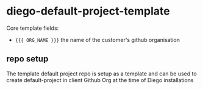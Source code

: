 # diego-default-project-template

Core template fields:
 * `{{{ ORG_NAME }}}` the name of the customer's github organisation



## repo setup

The template default project repo is setup as a template and can be used to create default-project in client Github Org at the time of Diego installations